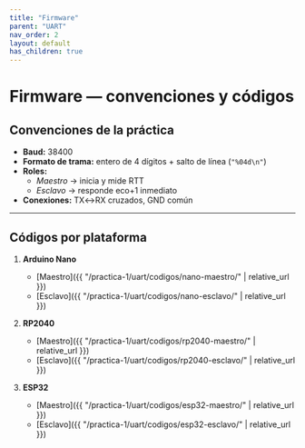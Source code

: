 ```yaml
---
title: "Firmware"
parent: "UART"
nav_order: 2
layout: default
has_children: true
---
```


# Firmware — convenciones y códigos

## Convenciones de la práctica
- **Baud:** 38400  
- **Formato de trama:** entero de 4 dígitos + salto de línea (`"%04d\n"`)  
- **Roles:**  
  - *Maestro* → inicia y mide RTT  
  - *Esclavo* → responde eco+1 inmediato  
- **Conexiones:** TX↔RX cruzados, GND común

---

## Códigos por plataforma

1. **Arduino Nano**
   - [Maestro]({{ "/practica-1/uart/codigos/nano-maestro/" | relative_url }})
   - [Esclavo]({{ "/practica-1/uart/codigos/nano-esclavo/" | relative_url }})

2. **RP2040**
   - [Maestro]({{ "/practica-1/uart/codigos/rp2040-maestro/" | relative_url }})
   - [Esclavo]({{ "/practica-1/uart/codigos/rp2040-esclavo/" | relative_url }})

3. **ESP32**
   - [Maestro]({{ "/practica-1/uart/codigos/esp32-maestro/" | relative_url }})
   - [Esclavo]({{ "/practica-1/uart/codigos/esp32-esclavo/" | relative_url }})